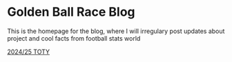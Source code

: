 # Golden Ball Race Blog

This is the homepage for the blog, where I will irregulary post updates about project and cool facts from football stats world

[2024/25 TOTY](toty24)

